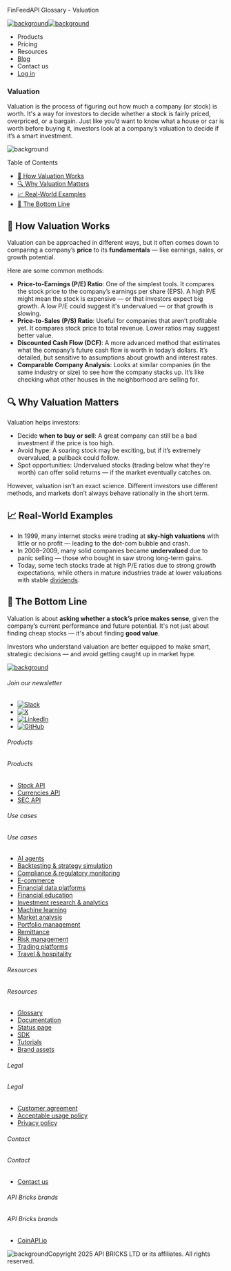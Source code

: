FinFeedAPI Glossary - Valuation

[![background](/_next/image?url=https%3A%2F%2Fcdn.sanity.io%2Fimages%2Fxpx4czto%2Fproduction%2Fc9a795fc7fb3558997d636211a44e71eb59288f0-773x184.png&w=1920&q=75)![background](https://cdn.sanity.io/images/xpx4czto/production/875913d8710b3054c19fad19673dc5592614265e-773x184.svg)](/)

* Products
* Pricing
* Resources
* [Blog](/blog)
* Contact us
* [Log in](https://console.finfeedapi.com/?link=/apikeys/create)

### Valuation

Valuation is the process of figuring out how much a company (or stock) is worth. It's a way for investors to decide whether a stock is fairly priced, overpriced, or a bargain.
Just like you’d want to know what a house or car is worth before buying it, investors look at a company’s valuation to decide if it’s a smart investment.

![background](https://cdn.sanity.io/images/xpx4czto/production/999c709b2777af013884c6e2623e9aa699585a06-429x429.svg)

Table of Contents

* [🧮 How Valuation Works](#link-1fa4e03e73e5)
* [🔍 Why Valuation Matters](#link-bf9a916b22e7)
* [📈 Real-World Examples](#link-168425a62710)
* [🧠 The Bottom Line](#link-348f6da72ede)

🧮 How Valuation Works
---------------------

Valuation can be approached in different ways, but it often comes down to comparing a company’s **price** to its **fundamentals** — like earnings, sales, or growth potential.

Here are some common methods:

* **Price-to-Earnings (P/E) Ratio**: One of the simplest tools. It compares the stock price to the company’s earnings per share (EPS). A high P/E might mean the stock is expensive — or that investors expect big growth. A low P/E could suggest it's undervalued — or that growth is slowing.
* **Price-to-Sales (P/S) Ratio**: Useful for companies that aren’t profitable yet. It compares stock price to total revenue. Lower ratios may suggest better value.
* **Discounted Cash Flow (DCF)**: A more advanced method that estimates what the company’s future cash flow is worth in today’s dollars. It’s detailed, but sensitive to assumptions about growth and interest rates.
* **Comparable Company Analysis**: Looks at similar companies (in the same industry or size) to see how the company stacks up. It’s like checking what other houses in the neighborhood are selling for.

🔍 Why Valuation Matters
-----------------------

Valuation helps investors:

* Decide **when to buy or sell**: A great company can still be a bad investment if the price is too high.
* Avoid hype: A soaring stock may be exciting, but if it’s extremely overvalued, a pullback could follow.
* Spot opportunities: Undervalued stocks (trading below what they’re worth) can offer solid returns — if the market eventually catches on.

However, valuation isn’t an exact science. Different investors use different methods, and markets don’t always behave rationally in the short term.

📈 Real-World Examples
---------------------

* In 1999, many internet stocks were trading at **sky-high valuations** with little or no profit — leading to the dot-com bubble and crash.
* In 2008–2009, many solid companies became **undervalued** due to panic selling — those who bought in saw strong long-term gains.
* Today, some tech stocks trade at high P/E ratios due to strong growth expectations, while others in mature industries trade at lower valuations with stable [dividends](https://www.finfeedapi.com/learn/glossary/dividends).

🧠 The Bottom Line
-----------------

Valuation is about **asking whether a stock’s price makes sense**, given the company’s current performance and future potential. It's not just about finding cheap stocks — it's about finding **good value**.

Investors who understand valuation are better equipped to make smart, strategic decisions — and avoid getting caught up in market hype.

[![background](https://cdn.sanity.io/images/xpx4czto/production/8a2788aebc71f7f5dce82eb1b7a5e5cec9a64838-773x184.svg)](/)

###### Join our newsletter

* [![Slack](https://cdn.sanity.io/images/xpx4czto/production/26371f7c1474b3ce9e67c32e006a140ddd704b95-512x512.svg)](https://finfeedapi.slack.com/x-p8539721774929-8529109118914-8531038476964/messages/C08FVM7P68H)
* [![X](/_next/image?url=https%3A%2F%2Fcdn.sanity.io%2Fimages%2Fxpx4czto%2Fproduction%2F0aa41878d0ceb77292d9f847b2f4e21d688460c1-2400x2453.png&w=64&q=75)](https://x.com/FinFeedAPI "Follow FinFeedAPI on X")
* [![LinkedIn](/_next/image?url=https%3A%2F%2Fcdn.sanity.io%2Fimages%2Fxpx4czto%2Fproduction%2Fb9ce6f119974543779bbcad7563e234be8edd900-840x779.png&w=64&q=75)](https://www.linkedin.com/company/finfeedapi/?viewAsMember=true "Join FinFeedAPI on LinkedIn")
* [![GitHub](https://cdn.sanity.io/images/xpx4czto/production/f202b6faccfd5cc46299b976c2635fee60b55aa0-98x96.svg)](https://github.com/api-bricks/api-bricks-sdk/tree/master/finfeedapi)

###### Products

###### Products

* [Stock API](/products/stock-api)
* [Currencies API](/products/currencies-api)
* [SEC API](/products/sec-api)

###### Use cases

###### Use cases

* [AI agents](/use-case/ai-agents)
* [Backtesting & strategy simulation](/use-case/backtesting-strategy-simulation)
* [Compliance & regulatory monitoring](/use-case/compliance-regulatory-monitoring)
* [E-commerce](/use-case/e-commerce)
* [Financial data platforms](/use-case/financial-data-platforms)
* [Financial education](/use-case/education-platforms)
* [Investment research & analytics](/use-case/investment-research-analytics)
* [Machine learning](/use-case/machine-learning)
* [Market analysis](/use-case/market-analysis)
* [Portfolio management](/use-case/portfolio-management)
* [Remittance](/use-case/remittance)
* [Risk management](/use-case/risk-management)
* [Trading platforms](/use-case/trading-platforms)
* [Travel & hospitality](/use-case/travel-hospitality)

###### Resources

###### Resources

* [Glossary](/learn/glossary)
* [Documentation](https://docs.finfeedapi.com/)
* [Status page](https://status.finfeedapi.com/)
* [SDK](https://github.com/api-bricks/api-bricks-sdk/tree/master/finfeedapi)
* [Tutorials](https://github.com/api-bricks/api-bricks-sdk/tree/master/finfeedapi/sec-api-rest/tutorials)
* [Brand assets](https://brandfetch.com/finfeedapi.com)

###### Legal

###### Legal

* [Customer agreement](/legal#link-479af90ac5b8)
* [Acceptable usage policy](/legal#link-469068dc1416)
* [Privacy policy](/legal#link-192d9f962f94)

###### Contact

###### Contact

* [Contact us](/contact-us)

###### API Bricks brands

###### API Bricks brands

* [CoinAPI.io](https://www.coinapi.io/?utm_source=finfeedapi&utm_medium=referral&utm_campaign=finfeedapi_footer)

![background](https://cdn.sanity.io/images/xpx4czto/production/33a64ee50c88a79ba86cc35ba36e9eb13987bbe7-152x184.svg)Copyright 2025 API BRICKS LTD or its affiliates. All rights reserved.